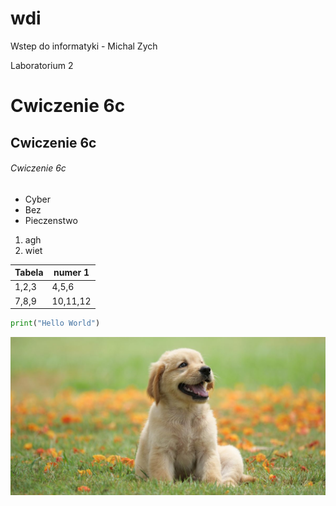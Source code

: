 # wdi
Wstep do informatyki - Michal Zych

Laboratorium 2
# Cwiczenie 6c
## Cwiczenie 6c
###### Cwiczenie 6c

* Cyber
* Bez
* Pieczenstwo


1. agh
2. wiet



Tabela | numer 1
------ | -------
1,2,3 | 4,5,6
7,8,9 | 10,11,12

``` python
print("Hello World")
```
![Pies](/Laboratorium_2/dog.jpg)

